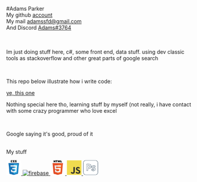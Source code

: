 #Adams Parker
<br>
My github <a href="https://github.com/adamsparker"> account</a><br>
My mail <a href="#"> adamssfd@gmail.com</a><br>
And Discord <a href="#"> Adams#3764</a><br>
<br>
<br>
<p>Im just doing stuff here, c#, some front end, data stuff. using dev classic tools as stackoverflow and other great parts of google search</p>
<br>
<p>This repo below illustrate how i write code:</p>
<a href="https://github.com/adamsparker/Data-Labs">ye, this one</a>
<p>Nothing special here tho, learning stuff by myself (not really, i have contact with some crazy programmer who love excel</p>
<br>
<p>Google saying it's good, proud of it</p>
<br>
My stuff
<p> <a href="https://www.w3schools.com/css/" target="_blank"> <img src="https://raw.githubusercontent.com/devicons/devicon/master/icons/css3/css3-original-wordmark.svg" alt="css3" width="40" height="40"/> </a> <a href="https://firebase.google.com/" target="_blank"> <img src="https://www.vectorlogo.zone/logos/firebase/firebase-icon.svg" alt="firebase" width="40" height="40"/> </a> <a href="https://www.w3.org/html/" target="_blank"> <img src="https://raw.githubusercontent.com/devicons/devicon/master/icons/html5/html5-original-wordmark.svg" alt="html5" width="40" height="40"/> </a> <a href="https://developer.mozilla.org/en-US/docs/Web/JavaScript" target="_blank"> <img src="https://raw.githubusercontent.com/devicons/devicon/master/icons/javascript/javascript-original.svg" alt="javascript" width="40" height="40"/> </a> <a href="https://www.photoshop.com/en" target="_blank"> <img src="https://raw.githubusercontent.com/devicons/devicon/master/icons/photoshop/photoshop-line.svg" alt="photoshop" width="40" height="40"/> </a> </p>
